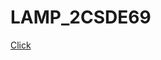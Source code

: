 # LAMP_2CSDE69

[Click](https://drive.google.com/file/d/1ha_atVuxecEA6El1yMHwKu5H5S6AZjK1/view?usp=sharing)
